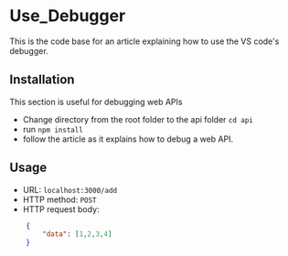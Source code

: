 # Use_Debugger

This is the code base for an article explaining how to use the VS code's debugger.

## Installation

This section is useful for debugging web APIs
- Change directory from the root folder to the api folder
`cd api`
- run `npm install`
- follow the article as it explains how to debug a web API. 

## Usage

- URL: `localhost:3000/add`
- HTTP method: `POST`
- HTTP request body: 
```json
    {
        "data": [1,2,3,4]
    }
```
